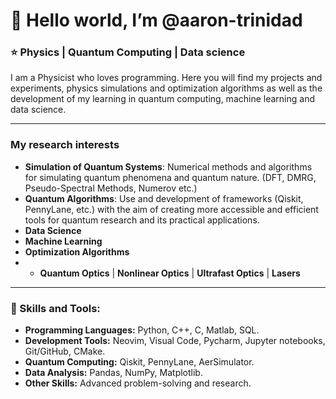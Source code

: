 # 👋 Hello world, I’m @aaron-trinidad
### ⭐ Physics | Quantum Computing | Data science 

I am a Physicist who loves programming. Here you will find my projects and experiments, physics simulations and optimization algorithms as well as the development of my learning in quantum computing, machine learning and data science.

---

### My research interests
- **Simulation of Quantum Systems**: Numerical methods and algorithms for simulating quantum phenomena and quantum nature. (DFT, DMRG, Pseudo-Spectral Methods, Numerov etc.)
- **Quantum Algorithms**: Use and development of frameworks (Qiskit, PennyLane, etc.) with the aim of creating more accessible and efficient tools for quantum research and its practical applications.
- **Data Science**
- **Machine Learning**
- **Optimization Algorithms**
- - **Quantum Optics** | **Nonlinear Optics** | **Ultrafast Optics** | **Lasers**

---

### 🔧 Skills and Tools:
- **Programming Languages:** Python, C++, C, Matlab, SQL.    
- **Development Tools:** Neovim, Visual Code, Pycharm, Jupyter notebooks, Git/GitHub, CMake.  
- **Quantum Computing:** Qiskit, PennyLane, AerSimulator.
- **Data Analysis:** Pandas, NumPy, Matplotlib.  
- **Other Skills:** Advanced problem-solving and research.

<!---
aaron-trinidad/aaron-trinidad is a ✨ special ✨ repository because its `README.md` (this file) appears on your GitHub profile.
You can click the Preview link to take a look at your changes.
--->
